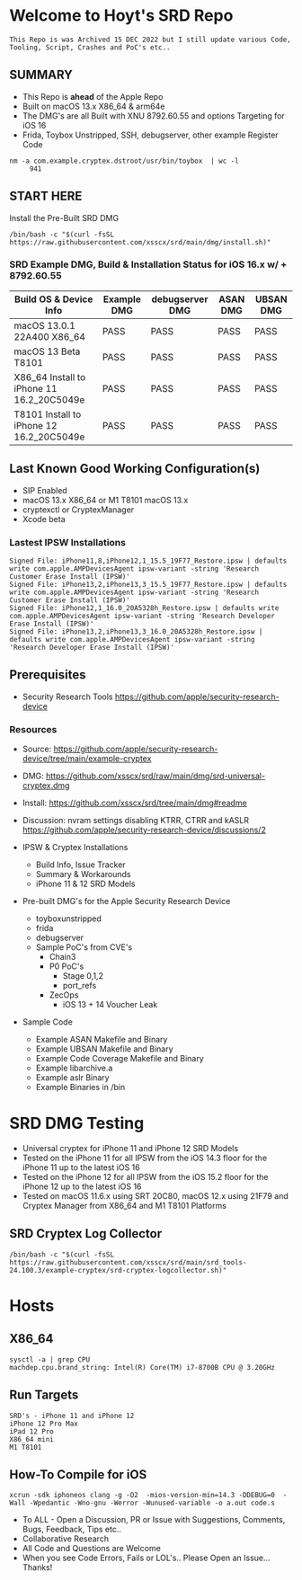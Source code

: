 # Welcome to Hoyt's SRD Repo
```
This Repo is was Archived 15 DEC 2022 but I still update various Code, Tooling, Script, Crashes and PoC's etc..
```
## SUMMARY
- This Repo is __ahead__ of the Apple Repo
- Built on macOS 13.x X86_64 & arm64e
- The DMG's are all Built with XNU 8792.60.55 and options Targeting for iOS 16
- Frida, Toybox Unstripped, SSH, debugserver, other example Register Code
```
nm -a com.example.cryptex.dstroot/usr/bin/toybox  | wc -l
     941
```
## START HERE

Install the Pre-Built SRD DMG
```
/bin/bash -c "$(curl -fsSL https://raw.githubusercontent.com/xsscx/srd/main/dmg/install.sh)"
```

### SRD Example DMG, Build & Installation Status for iOS 16.x w/ + 8792.60.55
| Build OS & Device Info           | Example DMG   |  debugserver DMG  |  ASAN DMG     | UBSAN DMG 
| -------------------------------- | ------------- | ------------- | ------------- | -------------
| macOS 13.0.1 22A400 X86_64       | PASS          | PASS          | PASS          | PASS          
| macOS 13 Beta T8101  | PASS          | PASS          | PASS          | PASS 
| X86_64 Install to iPhone 11 16.2_20C5049e    | PASS         | PASS         | PASS          | PASS
| T8101 Install to iPhone 12 16.2_20C5049e    | PASS          | PASS          | PASS          | PASS 

## Last Known Good Working Configuration(s)
- SIP Enabled
- macOS 13.x X86_64 or M1 T8101 macOS 13.x
- cryptexctl or CryptexManager
- Xcode beta

### Lastest IPSW Installations 
```
Signed File: iPhone11,8,iPhone12,1_15.5_19F77_Restore.ipsw | defaults write com.apple.AMPDevicesAgent ipsw-variant -string 'Research Customer Erase Install (IPSW)' 
Signed File: iPhone13,2,iPhone13,3_15.5_19F77_Restore.ipsw | defaults write com.apple.AMPDevicesAgent ipsw-variant -string 'Research Customer Erase Install (IPSW)'
Signed File: iPhone12,1_16.0_20A5328h_Restore.ipsw | defaults write com.apple.AMPDevicesAgent ipsw-variant -string 'Research Developer Erase Install (IPSW)'
Signed File: iPhone13,2,iPhone13,3_16.0_20A5328h_Restore.ipsw | defaults write com.apple.AMPDevicesAgent ipsw-variant -string 'Research Developer Erase Install (IPSW)'
```

## Prerequisites
- Security Research Tools https://github.com/apple/security-research-device

### Resources
- Source: https://github.com/apple/security-research-device/tree/main/example-cryptex
- DMG: https://github.com/xsscx/srd/raw/main/dmg/srd-universal-cryptex.dmg
- Install: https://github.com/xsscx/srd/tree/main/dmg#readme
- Discussion: nvram settings disabling KTRR, CTRR and kASLR https://github.com/apple/security-research-device/discussions/2

- IPSW & Cryptex Installations 
    -  Build Info, Issue Tracker
    -  Summary & Workarounds 
    -  iPhone 11 & 12 SRD Models 
- Pre-built DMG's for the Apple Security Research Device 
    - toyboxunstripped
    - frida
    - debugserver
    - Sample PoC's from CVE's
        - Chain3
        - P0 PoC's
            - Stage 0,1,2
            - port_refs
        - ZecOps 
            - iOS 13 + 14 Voucher Leak 
- Sample Code
    - Example ASAN Makefile and Binary
    - Example UBSAN Makefile and Binary
    - Example Code Coverage Makefile and Binary
    - Example libarchive.a
    - Example aslr Binary
    - Example Binaries in /bin
# SRD DMG Testing
- Universal cryptex for iPhone 11 and iPhone 12 SRD Models 
- Tested on the iPhone 11 for all IPSW from the iOS 14.3 floor for the iPhone 11 up to the latest iOS 16 
- Tested on the iPhone 12 for all IPSW from the iOS 15.2 floor for the iPhone 12 up to the latest iOS 16
- Tested on macOS 11.6.x using SRT 20C80, macOS 12.x using 21F79 and Cryptex Manager from X86_64 and M1 T8101 Platforms 

SRD Cryptex Log Collector
---
```
/bin/bash -c "$(curl -fsSL https://raw.githubusercontent.com/xsscx/srd/main/srd_tools-24.100.3/example-cryptex/srd-cryptex-logcollector.sh)"
```

# Hosts
X86_64
---
```
sysctl -a | grep CPU
machdep.cpu.brand_string: Intel(R) Core(TM) i7-8700B CPU @ 3.20GHz
```

Run Targets
---
```
SRD's - iPhone 11 and iPhone 12
iPhone 12 Pro Max
iPad 12 Pro
X86_64 mini
M1 T8101
```
How-To Compile for iOS
-----
```
xcrun -sdk iphoneos clang -g -O2  -mios-version-min=14.3 -DDEBUG=0  -Wall -Wpedantic -Wno-gnu -Werror -Wunused-variable -o a.out code.s
```
* To ALL - Open a Discussion, PR or Issue with Suggestions, Comments, Bugs, Feedback, Tips etc..
* Collaborative Research
* All Code and Questions are Welcome 
* When you see Code Errors, Fails or LOL's.. Please Open an Issue... Thanks!
